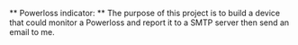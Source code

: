 ** Powerloss indicator: ** 
The purpose of this project is to build a device that could monitor a Powerloss and report it to a SMTP server then send an email to me.  
